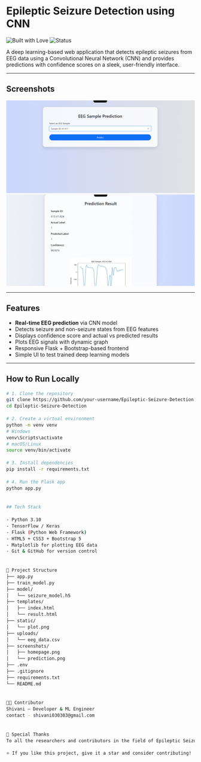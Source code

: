 # Epileptic Seizure Detection using CNN

![Built with Love](https://img.shields.io/badge/Built%20With-%F0%9F%92%96-ff69b4)
![Status](https://img.shields.io/badge/Status-Active-brightgreen)

A deep learning-based web application that detects epileptic seizures from EEG data using a Convolutional Neural Network (CNN) and provides predictions with confidence scores on a sleek, user-friendly interface.

---

## Screenshots

<p align="center">
  <img src="screenshots/homepage.png" alt="Homepage" width="600"/>
  <br/>
  <img src="screenshots/prediction.png" alt="Prediction" width="600"/>
</p>

---

## Features

-  **Real-time EEG prediction** via CNN model
-  Detects seizure and non-seizure states from EEG features
-  Displays confidence score and actual vs predicted results
-  Plots EEG signals with dynamic graph
-  Responsive Flask + Bootstrap-based frontend
-  Simple UI to test trained deep learning models

---

## How to Run Locally

```bash
# 1. Clone the repository
git clone https://github.com/your-username/Epileptic-Seizure-Detection.git
cd Epileptic-Seizure-Detection

# 2. Create a virtual environment
python -m venv venv
# Windows
venv\Scripts\activate
# macOS/Linux
source venv/bin/activate

# 3. Install dependencies
pip install -r requirements.txt

# 4. Run the Flask app
python app.py


## Tech Stack

- Python 3.10
- TensorFlow / Keras
- Flask (Python Web Framework)
- HTML5 + CSS3 + Bootstrap 5
- Matplotlib for plotting EEG data
- Git & GitHub for version control


📂 Project Structure
├── app.py
├── train_model.py
├── model/
│   └── seizure_model.h5
├── templates/
│   ├── index.html
│   └── result.html
├── static/
│   └── plot.png
├── uploads/
│   └── eeg_data.csv
├── screenshots/
│   ├── homepage.png
│   └── prediction.png
├── .env
├── .gitignore
├── requirements.txt
└── README.md


👨‍💻 Contributor
Shivani – Developer & ML Engineer
contact - shivani030303@gmail.com


🤍 Special Thanks
To all the researchers and contributors in the field of Epileptic Seizure Detection and EEG Data Science.

⭐ If you like this project, give it a star and consider contributing!
